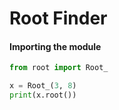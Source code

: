 # Root Finder


#### Importing the module
```python
from root import Root_

x = Root_(3, 8)
print(x.root())
```